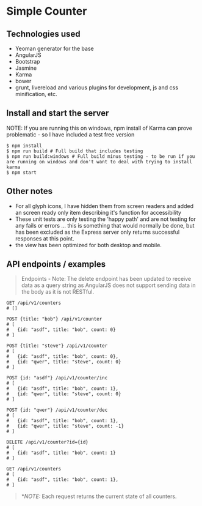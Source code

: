 # Simple Counter


## Technologies used
- Yeoman generator for the base
- AngularJS
- Bootstrap
- Jasmine
- Karma
- bower
- grunt, livereload and various plugins for development, js and css minification, etc.


## Install and start the server
NOTE: If you are running this on windows, npm install of Karma can prove problematic - so I have included a test free version
```
$ npm install
$ npm run build # Full build that includes testing
$ npm run build:windows # Full build minus testing - to be run if you are running on windows and don't want to deal with trying to install karma
$ npm start

```


## Other notes
- For all glyph icons, I have hidden them from screen readers and added an screen ready only item describing it's function for accessibility
- These unit tests are only testing the 'happy path' and are not testing for any fails or errors ... this is something that would normally be done,
  but has been excluded as the Express server only returns successful responses at this point.
- the view has been optimized for both desktop and mobile.


## API endpoints / examples

> Endpoints - Note: The delete endpoint has been updated to receive data as a query string as AngularJS
> does not support sending data in the body as it is not RESTful.

```
GET /api/v1/counters
# []

POST {title: "bob"} /api/v1/counter
# [
#   {id: "asdf", title: "bob", count: 0}
# ]

POST {title: "steve"} /api/v1/counter
# [
#   {id: "asdf", title: "bob", count: 0},
#   {id: "qwer", title: "steve", count: 0}
# ]

POST {id: "asdf"} /api/v1/counter/inc
# [
#   {id: "asdf", title: "bob", count: 1},
#   {id: "qwer", title: "steve", count: 0}
# ]

POST {id: "qwer"} /api/v1/counter/dec
# [
#   {id: "asdf", title: "bob", count: 1},
#   {id: "qwer", title: "steve", count: -1}
# ]

DELETE /api/v1/counter?id={id}
# [
#   {id: "asdf", title: "bob", count: 1}
# ]

GET /api/v1/counters
# [
#   {id: "asdf", title: "bob", count: 1},
# ]
```

> **NOTE:* Each request returns the current state of all counters.
